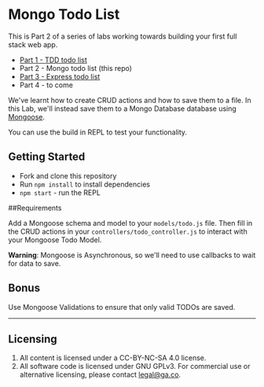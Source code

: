 # Mongo Todo List

This is Part 2 of a series of labs working towards building your first full stack web app. 

- [Part 1 - TDD todo list](https://github.com/wdi-sg/tdd-todo-list)
- Part 2 - Mongo todo list (this repo)
- [Part 3 - Express todo list](https://github.com/wdi-sg/express-todo-list-pt1)
- Part 4 - to come

We've learnt how to create CRUD actions and how to save them to a file. In this Lab, we'll instead save them to a Mongo Database database using [Mongoose](https://jeremiahalex.gitbooks.io/wdi-sg/content/05-express/express-mongoose/readme.html).

You can use the build in REPL to test your functionality.

## Getting Started

* Fork and clone this repository
* Run `npm install` to install dependencies
* `npm start` - run the REPL

##Requirements

Add a Mongoose schema and model to your `models/todo.js` file. Then fill in the CRUD actions in your `controllers/todo_controller.js` to interact with your Mongoose Todo Model.

__Warning__: Mongoose is Asynchronous, so we'll need to use callbacks to wait for data to save.

## Bonus

Use Mongoose Validations to ensure that only valid TODOs are saved.

---

## Licensing
1. All content is licensed under a CC-BY-NC-SA 4.0 license.
2. All software code is licensed under GNU GPLv3. For commercial use or alternative licensing, please contact legal@ga.co.
